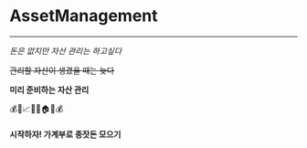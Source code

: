 # AssetManagement
****

*돈은 없지만 자산 관리는 하고싶다*

~~관리할 자산이 생겼을 때는 늦다~~

__미리 준비하는 자산 관리__

💰📁📈📃🍀🏠🏢💰


#### 시작하자! 가계부로 종잣돈 모으기


